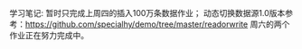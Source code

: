 学习笔记:
暂时只完成上周四的插入100万条数据作业；
动态切换数据源1.0版本参考：https://github.com/specialhy/demo/tree/master/readorwrite
周六的两个作业正在努力完成中。